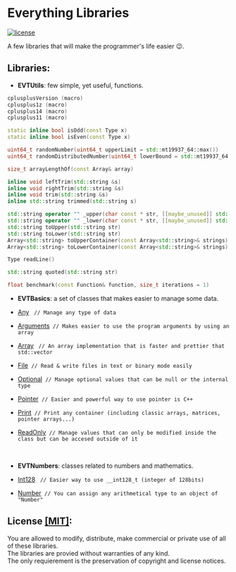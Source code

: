 # Everything Libraries

[![license](https://img.shields.io/github/license/mashape/apistatus.svg?maxAge=2592000)](https://github.com/illescasDaniel/EverythingLibs/blob/master/LICENCE)

A few libraries that will make the programmer's life easier 😉.

Libraries:
----------

- **EVTUtils**: few simple, yet useful, functions.

```c++
cplusplusVersion (macro)
cplusplus1z (macro)
cplusplus14 (macro)
cplusplus11 (macro)

static inline bool isOdd(const Type x)
static inline bool isEven(const Type x)

uint64_t randomNumber(uint64_t upperLimit = std::mt19937_64::max())
uint64_t randomDistributedNumber(uint64_t lowerBound = std::mt19937_64::min(), uint64_t upperBound = std::mt19937_64::max())

size_t arrayLengthOf(const Array& array)

inline void leftTrim(std::string &s)
inline void rightTrim(std::string &s)
inline void trim(std::string &s)
inline std::string trimmed(std::string s)

std::string operator "" _upper(char const * str, [[maybe_unused]] std::size_t size)
std::string operator "" _lower(char const * str, [[maybe_unused]] std::size_t size)
std::string toUpper(std::string str)
std::string toLower(std::string str)
Array<std::string> toUpperContainer(const Array<std::string>& strings)
Array<std::string> toLowerContainer(const Array<std::string>& strings)

Type readLine()

std::string quoted(std::string str)

float benchmark(const Function& function, size_t iterations = 1)
```

- **EVTBasics**: a set of classes that makes easier to manage some data.

- [Any](https://github.com/illescasDaniel/EverythingLibs/blob/master/EverythingLibs/include/EVTBasics/EVTAny.hpp) ` // Manage any type of data`
- [Arguments](https://github.com/illescasDaniel/EverythingLibs/blob/master/EverythingLibs/include/EVTBasics/EVTArguments.hpp)` // Makes easier to use the program arguments by using an array`
- [Array](https://github.com/illescasDaniel/Array.hpp) ` // An array implementation that is faster and prettier that std::vector`
- [File](https://github.com/illescasDaniel/File)` // Read & write files in text or binary mode easily`
- [Optional](https://github.com/illescasDaniel/Optional)` // Manage optional values that can be null or the internal type`
- [Pointer](https://github.com/illescasDaniel/EverythingLibs/blob/master/EverythingLibs/include/EVTBasics/EVTPointer.hpp)` // Easier and powerful way to use pointer is C++`
- [Print](https://github.com/illescasDaniel/print.hpp)` // Print any container (including classic arrays, matrices, pointer arrays...)`
- [ReadOnly](https://github.com/illescasDaniel/Var-ReadOnly)` // Manage values that can only be modified inside the class but can be accesed outside of it`
<br>

- **EVTNumbers**: classes related to numbers and mathematics.

- [Int128](https://github.com/illescasDaniel/EverythingLibs/blob/master/EverythingLibs/include/EVTNumbers/EVTInt128.hpp) ` // Easier way to use __int128_t (integer of 128bits)`
- [Number](https://github.com/illescasDaniel/EverythingLibs/blob/master/EverythingLibs/include/EVTNumbers/EVTNumber.hpp)` // You can assign any arithmetical type to an object of "Number"`

License [[MIT]](https://github.com/illescasDaniel/EverythingLibs/blob/master/LICENCE):
----------

You are allowed to modify, distribute, make commercial or private use of all of these libraries.<br>
The libraries are provied without warranties of any kind.<br>
The only requierement is the preservation of copyright and license notices.<br>
